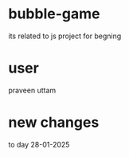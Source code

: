 # bubble-game
its related to js project for begning 
# user
praveen uttam
# new changes
to day 28-01-2025